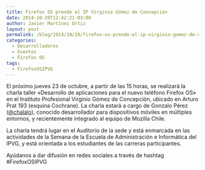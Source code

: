 ```yaml
---
title: Firefox OS prende el IP Virginio Gómez de Concepción
date: 2014-10-20T12:42:21-03:00
author: Javier Martínez Ortiz
layout: post
permalink: /blog/2014/10/20/firefox-os-prende-el-ip-virginio-gomez-de-concepcion/
categories:
  - Desarrolladores
  - Eventos
  - Firefox OS
tags:
  - FirefoxOSIPVG
---
```

El próximo jueves 23 de octubre, a partir de las 15 horas, se realizará la charla taller «Desarrollo de aplicaciones para el nuevo teléfono Firefox OS» en el Instituto Profesional Virginio Gómez de Concepción, ubicado en Arturo Prat 193 (esquina Cochrane). La charla estará a cargo de Gonzalo Pérez (<a title="Gonzalo Pérez en Twitter" href="https://www.twitter.com/chalalo" target="_blank">@chalalo</a>), conocido desarrollador para dispositivos móviles en múltiples entornos, y recientemente integrado al equipo de Mozilla Chile.

La charla tendrá lugar en el Auditorio de la sede y está enmarcada en las actividades de la Semana de la Escuela de Administración e Informática del IPVG, y está orientada a los estudiantes de las carreras participantes.



Ayúdanos a dar difusión en redes sociales a través de hashtag #FirefoxOSIPVG